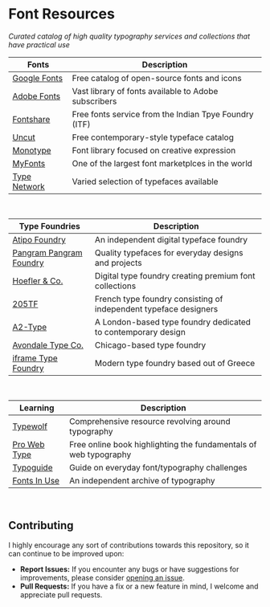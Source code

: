 # Font Resources
*Curated catalog of high quality typography services and collections that have practical use*

| Fonts  | Description |
| ------------- | ------------- |
| [Google Fonts](https://fonts.google.com/)  | Free catalog of open-source fonts and icons  |
| [Adobe Fonts](https://fonts.adobe.com/)  | Vast library of fonts available to Adobe subscribers  |
| [Fontshare](https://www.fontshare.com/)  | Free fonts service from the Indian Tpye Foundry (ITF)  |
| [Uncut](https://uncut.wtf/)  | Free contemporary-style typeface catalog  |
| [Monotype](https://www.monotype.com/)  | Font library focused on creative expression  |
| [MyFonts](https://www.myfonts.com/)  | One of the largest font marketplces in the world  |
| [Type Network](https://typenetwork.com/)  | Varied selection of typefaces available |

<br>

| Type Foundries  | Description |
| ------------- | ------------- |
| [Atipo Foundry](https://www.atipofoundry.com/)  | An independent digital typeface foundry  |
| [Pangram Pangram Foundry](https://pangrampangram.com/)  | Quality typefaces for everyday designs and projects  |
| [Hoefler & Co.](https://typography.com/) | Digital type foundry creating premium font collections |
| [205TF](https://www.205.tf/) | French type foundry consisting of independent typeface designers|
| [A2-Type](https://a2-type.co.uk/) | A London-based type foundry dedicated to contemporary design |
| [Avondale Type Co.](https://avondaletypeco.com/)| Chicago-based type foundry |
| [iframe Type Foundry](https://iframefonts.com/)| Modern type foundry based out of Greece |

<br>

| Learning  | Description |
| ------------- | ------------- |
| [Typewolf](https://www.typewolf.com/)  | Comprehensive resource revolving around typography  |
| [Pro Web Type](https://prowebtype.com/)  | Free online book highlighting the fundamentals of web typography  |
| [Typoguide](http://www.typogui.de/) | Guide on everyday font/typography challenges |
| [Fonts In Use](https://fontsinuse.com/) | An independent archive of typography |

<br>

## Contributing
I highly encourage any sort of contributions towards this repository, so it can continue to be improved upon:
- **Report Issues:** If you encounter any bugs or have suggestions for improvements, please consider [opening an issue](https://github.com/NicholasGannon/Font-Resources/issues).
- **Pull Requests:** If you have a fix or a new feature in mind, I welcome and appreciate pull requests.
